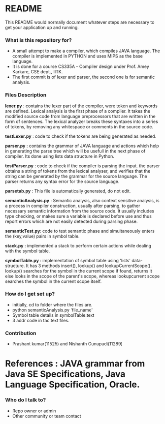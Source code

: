 # README #

This README would normally document whatever steps are necessary to get your application up and running.

### What is this repository for? ###

* A small attempt to make a compiler, which compiles JAVA language. The compiler is implemented in PYTHON and uses MIPS as the base language.
* It is done for a course CS335A - Compiler design under Prof. Amey Karkare, CSE dept., IITK.
* The first commit is of lexer and parser, the second one is for semantic analysis. 

### Files Description ###
**lexer.py**  : contains  the lexer part of the compiler, were token and keywords are defined. Lexical analysis is the first phase of a compiler. It takes the modified source code from language preprocessors that are written in the form of sentences. The lexical analyzer breaks these syntaxes into a series of tokens, by removing any whitespace or comments in the source code.

**testLexer.py** : code to check if the tokens are being generated as needed.

**parser.py**  : contains the grammar of JAVA language and actions which help in generating the parse tree which will be usefull in the next phase of compiler. Its done using lists data structure in Python.

 **testParser.py**  : code to check if the compiler is parsing the input. the parser obtains a string of tokens from the lexical analyser, and verifies that the string can be generated by the grammar for the source language. The parser returns any syntax error for the source language.

**parsetab.py** : This file is automatically generated, do not edit. 

**semanticAnalysis.py** : Semantic analysis, also context sensitive analysis, is a process in compiler construction, usually after parsing, to gather necessary semantic information from the source code. It usually includes type checking, or makes sure a variable is declared before use and thus report errors which are not easily detected during parsing phase.

**semanticTest.py**: code to test semantic phase and simultaneously enters the (key,value) pairs in symbol table.

**stack.py** : implemented a stack to perform certain actions while dealing with the symbol table. 

**symbolTable.py** : implementation of symbol table using 'lists' data-structure. It has 3 methods insert(), lookup() and lookupCurrentScope(). lookup() searches for the symbol in the current scope if found, returns it else looks in the scope of the parent's scope, whereas lookupcurrent scope searches the symbol in the current scope itself.

### How do I get set up? ###

* initially, cd to folder where the files are.
* python semanticAnalysis.py 'file_name'
* Symbol table details in symbolTable.text
* 3 addr code in tac.text files.

### Contribution  ###

* Prashant kumar(11525) and Nishanth Gunupudi(11289)

# References  :  JAVA grammar from Java SE Specifications, Java Language Specification, Oracle.

### Who do I talk to? ###

* Repo owner or admin
* Other community or team contact